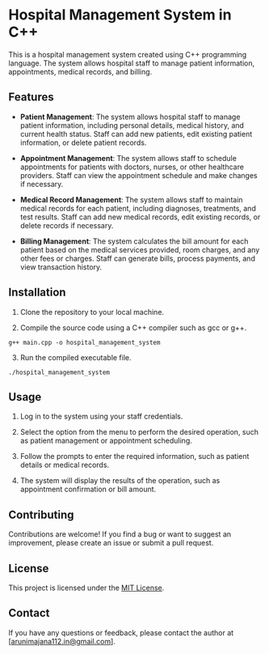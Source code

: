 # Hospital Management System in C++

This is a hospital management system created using C++ programming language. The system allows hospital staff to manage patient information, appointments, medical records, and billing.

## Features

- **Patient Management**: The system allows hospital staff to manage patient information, including personal details, medical history, and current health status. Staff can add new patients, edit existing patient information, or delete patient records.

- **Appointment Management**: The system allows staff to schedule appointments for patients with doctors, nurses, or other healthcare providers. Staff can view the appointment schedule and make changes if necessary.

- **Medical Record Management**: The system allows staff to maintain medical records for each patient, including diagnoses, treatments, and test results. Staff can add new medical records, edit existing records, or delete records if necessary.

- **Billing Management**: The system calculates the bill amount for each patient based on the medical services provided, room charges, and any other fees or charges. Staff can generate bills, process payments, and view transaction history.

## Installation

1. Clone the repository to your local machine.

2. Compile the source code using a C++ compiler such as gcc or g++.

```
g++ main.cpp -o hospital_management_system
```

3. Run the compiled executable file.

```
./hospital_management_system
```

## Usage

1. Log in to the system using your staff credentials.

2. Select the option from the menu to perform the desired operation, such as patient management or appointment scheduling.

3. Follow the prompts to enter the required information, such as patient details or medical records.

4. The system will display the results of the operation, such as appointment confirmation or bill amount.

## Contributing

Contributions are welcome! If you find a bug or want to suggest an improvement, please create an issue or submit a pull request.

## License

This project is licensed under the [MIT License](https://opensource.org/licenses/MIT).

## Contact

If you have any questions or feedback, please contact the author at [arunimajana112.in@gmail.com].

